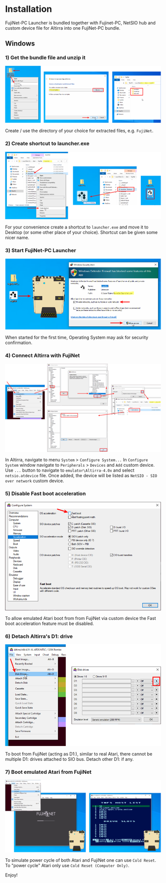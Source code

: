 # Installation

FujiNet-PC Launcher is bundled together with Fujinet-PC, NetSIO hub and custom device file for Altirra into one FujiNet-PC bundle.

## Windows

### 1) Get the bundle file and unzip it

![1-unzip](img/1-unzip.png)

Create / use the directory of your choice for extracted files, e.g. `FujiNet`.

### 2) Create shortcut to launcher.exe

![2-shortcut](img/2-shortcut.png)

For your convenience create a shortcut to `launcher.exe` and move it to Desktop (or some other place of your choice). Shortcut can be given some nicer name.

### 3) Start FujiNet-PC Launcher

![3-start](img/3-start.png)

When started for the first time, Operating System may ask for security confirmation.

### 4) Connect Altirra with FujiNet

![4-atdevice](img/4-atdevice.png)

In Altirra, navigate to menu `System` > `Configure System...` In `Configure System` window navigate to `Peripherals` > `Devices` and `Add` custom device. Use `...` button to navigate to `emulator\Altirra-4.0x` and select `netsio.atdevice` file. Once added, the device will be listed as `NetSIO - SIO over network` custom device.

### 5) Disable Fast boot acceleration

![5-fast-boot](img/5-fast-boot.png)

To allow emulated Atari boot from from FujiNet via custom device the Fast boot acceleration feature must be disabled.

### 6) Detach Altirra's D1: drive

![6-disk-drives](img/6-disk-drives.png)

To boot from FujiNet (acting as D1:), similar to real Atari, there cannot be multiple D1: drives attached to SIO bus. Detach other D1: if any.

### 7) Boot emulated Atari from FujiNet

![7-boot](img/7-boot.png)

To simulate power cycle of both Atari and FujiNet one can use `Cold Reset`. To "power cycle" Atari only use `Cold Reset (Computer Only)`.


Enjoy!
